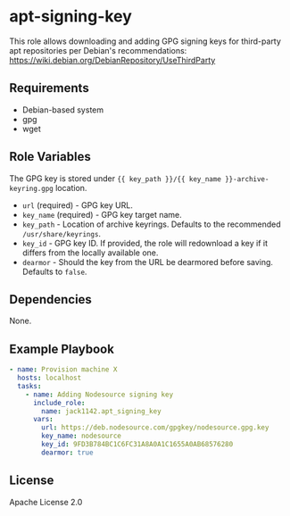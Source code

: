 apt-signing-key
===============

This role allows downloading and adding GPG signing keys
for third-party apt repositories per Debian's recommendations:
https://wiki.debian.org/DebianRepository/UseThirdParty

Requirements
------------

- Debian-based system
- gpg
- wget

Role Variables
--------------

The GPG key is stored under `{{ key_path }}/{{ key_name }}-archive-keyring.gpg` location.

- `url` (required) - GPG key URL.
- `key_name` (required) - GPG key target name.
- `key_path` - Location of archive keyrings. Defaults to the recommended `/usr/share/keyrings`.
- `key_id` - GPG key ID. If provided, the role will redownload a key if it differs from the locally available one.
- `dearmor` - Should the key from the URL be dearmored before saving. Defaults to `false`.

Dependencies
------------

None.

Example Playbook
----------------

```yaml
- name: Provision machine X
  hosts: localhost
  tasks:
    - name: Adding Nodesource signing key
      include_role:
        name: jack1142.apt_signing_key
      vars:
        url: https://deb.nodesource.com/gpgkey/nodesource.gpg.key
        key_name: nodesource
        key_id: 9FD3B784BC1C6FC31A8A0A1C1655A0AB68576280
        dearmor: true
```

License
-------

Apache License 2.0

